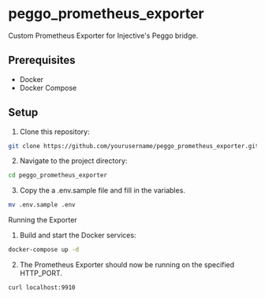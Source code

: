 # peggo_prometheus_exporter
Custom Prometheus Exporter for Injective's Peggo bridge.

## Prerequisites
- Docker
- Docker Compose

## Setup
1. Clone this repository:
```sh
git clone https://github.com/yourusername/peggo_prometheus_exporter.git
```

2. Navigate to the project directory:
```sh
cd peggo_prometheus_exporter
```

3. Copy the a .env.sample file and fill in the variables.
```sh
mv .env.sample .env
```

Running the Exporter
1. Build and start the Docker services:
```sh
docker-compose up -d
```
2. The Prometheus Exporter should now be running on the specified HTTP_PORT.
```sh
curl localhost:9910
```